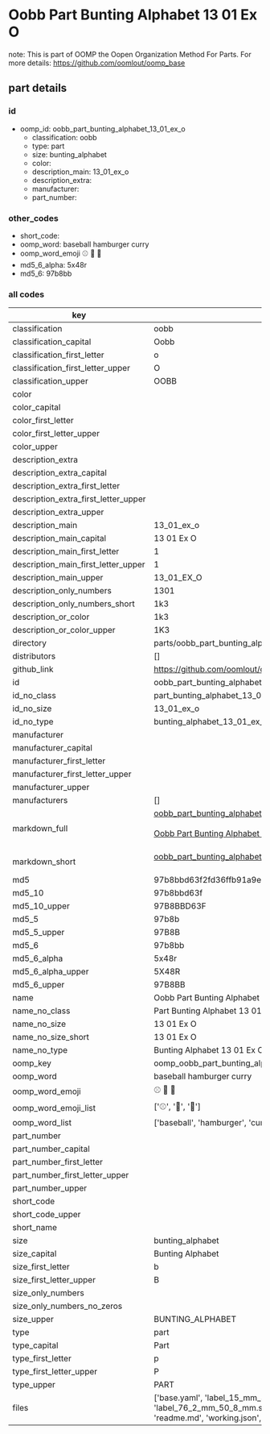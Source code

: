 # Oobb Part Bunting Alphabet 13 01 Ex O  

note: This is part of OOMP the Oopen Organization Method For Parts. For more details: https://github.com/oomlout/oomp_base

##  part details





### id
* oomp_id: oobb_part_bunting_alphabet_13_01_ex_o
  * classification: oobb
  * type: part
  * size: bunting_alphabet
  * color: 
  * description_main: 13_01_ex_o
  * description_extra: 
  * manufacturer: 
  * part_number: 

### other_codes
* short_code: 
* oomp_word: baseball hamburger curry
* oomp_word_emoji :baseball: :hamburger: :curry:
* md5_6_alpha: 5x48r
* md5_6: 97b8bb

### all codes 
| key | value |  
| --- | --- |  
| classification | oobb |  
| classification_capital | Oobb |  
| classification_first_letter | o |  
| classification_first_letter_upper | O |  
| classification_upper | OOBB |  
| color |  |  
| color_capital |  |  
| color_first_letter |  |  
| color_first_letter_upper |  |  
| color_upper |  |  
| description_extra |  |  
| description_extra_capital |  |  
| description_extra_first_letter |  |  
| description_extra_first_letter_upper |  |  
| description_extra_upper |  |  
| description_main | 13_01_ex_o |  
| description_main_capital | 13 01 Ex O |  
| description_main_first_letter | 1 |  
| description_main_first_letter_upper | 1 |  
| description_main_upper | 13_01_EX_O |  
| description_only_numbers | 1301 |  
| description_only_numbers_short | 1k3 |  
| description_or_color | 1k3 |  
| description_or_color_upper | 1K3 |  
| directory | parts/oobb_part_bunting_alphabet_13_01_ex_o |  
| distributors | [] |  
| github_link | https://github.com/oomlout/oomlout_oomp_part_src/tree/main/parts/oobb_part_bunting_alphabet_13_01_ex_o/working |  
| id | oobb_part_bunting_alphabet_13_01_ex_o |  
| id_no_class | part_bunting_alphabet_13_01_ex_o |  
| id_no_size | 13_01_ex_o |  
| id_no_type | bunting_alphabet_13_01_ex_o |  
| manufacturer |  |  
| manufacturer_capital |  |  
| manufacturer_first_letter |  |  
| manufacturer_first_letter_upper |  |  
| manufacturer_upper |  |  
| manufacturers | [] |  
| markdown_full | [oobb_part_bunting_alphabet_13_01_ex_o](https://github.com/oomlout/oomlout_oomp_part_src/tree/main/parts/oobb_part_bunting_alphabet_13_01_ex_o/working)<br>[](https://github.com/oomlout/oomlout_oomp_part_src/tree/main/parts/oobb_part_bunting_alphabet_13_01_ex_o/working)<br>[Oobb Part Bunting Alphabet 13 01 Ex O](https://github.com/oomlout/oomlout_oomp_part_src/tree/main/parts/oobb_part_bunting_alphabet_13_01_ex_o/working)<br><br> |  
| markdown_short | [oobb_part_bunting_alphabet_13_01_ex_o](https://github.com/oomlout/oomlout_oomp_part_src/tree/main/parts/oobb_part_bunting_alphabet_13_01_ex_o/working)<br><br> |  
| md5 | 97b8bbd63f2fd36ffb91a9e0dc5c1413 |  
| md5_10 | 97b8bbd63f |  
| md5_10_upper | 97B8BBD63F |  
| md5_5 | 97b8b |  
| md5_5_upper | 97B8B |  
| md5_6 | 97b8bb |  
| md5_6_alpha | 5x48r |  
| md5_6_alpha_upper | 5X48R |  
| md5_6_upper | 97B8BB |  
| name | Oobb Part Bunting Alphabet 13 01 Ex O |  
| name_no_class | Part Bunting Alphabet 13 01 Ex O |  
| name_no_size | 13 01 Ex O |  
| name_no_size_short | 13 01 Ex O |  
| name_no_type | Bunting Alphabet 13 01 Ex O |  
| oomp_key | oomp_oobb_part_bunting_alphabet_13_01_ex_o |  
| oomp_word | baseball hamburger curry |  
| oomp_word_emoji | :baseball: :hamburger: :curry: |  
| oomp_word_emoji_list | [':baseball:', ':hamburger:', ':curry:'] |  
| oomp_word_list | ['baseball', 'hamburger', 'curry'] |  
| part_number |  |  
| part_number_capital |  |  
| part_number_first_letter |  |  
| part_number_first_letter_upper |  |  
| part_number_upper |  |  
| short_code |  |  
| short_code_upper |  |  
| short_name |  |  
| size | bunting_alphabet |  
| size_capital | Bunting Alphabet |  
| size_first_letter | b |  
| size_first_letter_upper | B |  
| size_only_numbers |  |  
| size_only_numbers_no_zeros |  |  
| size_upper | BUNTING_ALPHABET |  
| type | part |  
| type_capital | Part |  
| type_first_letter | p |  
| type_first_letter_upper | P |  
| type_upper | PART |  
| files | ['base.yaml', 'label_15_mm_30_mm.pdf', 'label_15_mm_30_mm.svg', 'label_76_2_mm_50_8_mm.pdf', 'label_76_2_mm_50_8_mm.svg', 'label_oomlout_76_2_mm_50_8_mm.pdf', 'label_oomlout_76_2_mm_50_8_mm.svg', 'readme.md', 'working.json', 'working.yaml'] |  
